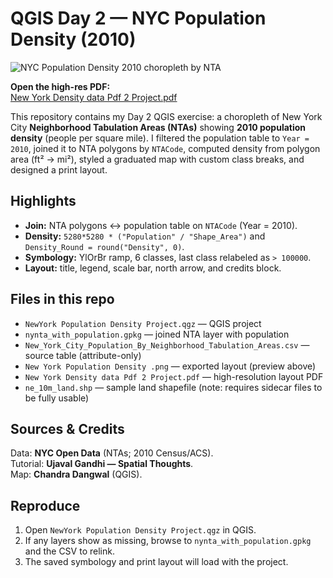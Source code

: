 # QGIS Day 2 — NYC Population Density (2010)

<!-- Use the exact filename with spaces as-is -->
![NYC Population Density 2010 choropleth by NTA](New%20York%20Population%20Density%20.png)



**Open the high-res PDF:**  
[New York Density data Pdf 2 Project.pdf](New%20York%20Density%20data%20Pdf%202%20Project.pdf)


This repository contains my Day 2 QGIS exercise: a choropleth of New York City **Neighborhood Tabulation Areas (NTAs)** showing **2010 population density** (people per square mile). I filtered the population table to `Year = 2010`, joined it to NTA polygons by `NTACode`, computed density from polygon area (ft² → mi²), styled a graduated map with custom class breaks, and designed a print layout.

## Highlights
- **Join:** NTA polygons ↔ population table on `NTACode` (Year = 2010).
- **Density:** `5280*5280 * ("Population" / "Shape_Area")` and `Density_Round = round("Density", 0)`.
- **Symbology:** YlOrBr ramp, 6 classes, last class relabeled as `> 100000`.
- **Layout:** title, legend, scale bar, north arrow, and credits block.

## Files in this repo
- `NewYork Population Density Project.qgz` — QGIS project  
- `nynta_with_population.gpkg` — joined NTA layer with population  
- `New_York_City_Population_By_Neighborhood_Tabulation_Areas.csv` — source table (attribute-only)  
- `New York Population Density .png` — exported layout (preview above)  
- `New York Density data Pdf 2 Project.pdf` — high-resolution layout PDF  
- `ne_10m_land.shp` — sample land shapefile (note: requires sidecar files to be fully usable)

## Sources & Credits
Data: **NYC Open Data** (NTAs; 2010 Census/ACS).  
Tutorial: **Ujaval Gandhi — Spatial Thoughts**.  
Map: **Chandra Dangwal** (QGIS).

## Reproduce
1. Open `NewYork Population Density Project.qgz` in QGIS.  
2. If any layers show as missing, browse to `nynta_with_population.gpkg` and the CSV to relink.  
3. The saved symbology and print layout will load with the project.

